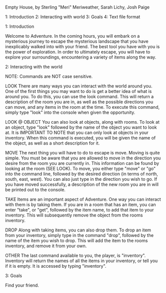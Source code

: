 Empty House, by Sterling "Meri" Meriweather, Sarah Lichy, Josh Paige

1: Introduction
2: Interacting with world
3: Goals
4: Text file format


1: Introduction

Welcome to Adventure. In the coming hours, you will embark on a mysterious journey to escape the mysterious
landscape that you have inexplicably walked into with your friend. The best tool you have with you is the power of exploration.
In order to ultimately escape, you will have to explore your surroundings, encountering a variety of items along
the way. 

2: Interacting with the world

NOTE: Commands are NOT case sensitive.

LOOK
There are many ways you can interact with the world around you. One of the first things you may want to do is 
get a better idea of what is around you. To do this, you can use the look command. This will return a description
of the room you are in, as well as the possible directions you can move, and any items in the room at the time.
To execute this command, simply type "look" into the console when given the opportunity.

LOOK @ OBJECT
You can also look at objects, along with rooms. To look at an object, type "look" followed by the name of the 
object you want to look at. It is IMPORTANT TO NOTE that you can only look at objects in your inventory. When 
this command is executed, you will be given the name of the object, as well as a short description for it. 

MOVE
The next thing you will have to do to escape is move. Moving is quite simple. You must be aware that you are 
allowed to move in the direction you desire from the room you are currently in. This information can be found 
by looking at the room (SEE LOOK). To move, you either type "move" or "go" into the command line, followed by
the desired direction (in terms of north, south, east, west). You can also just type in the direction you wish 
to go. If you have moved successfully, a description of the new room you are in will be printed out to the 
console.

TAKE
Items are an important aspect of Adventure. One way you can interact with them is by taking them. If you are in 
a room that has an item, you can enter "take", or "get", followed by the item name, to add that item to your
inventory. This will subsequently remove the object from the rooms inventory.

DROP
Along with taking items, you can also drop them. To drop an item from your inventory, simply type in the command
"drop", followed by the name of the item you wish to drop. This will add the item to the rooms inventory, and remove
it from your own.

OTHER
The last command available to you, the player, is "inventory". Inventory will return the names 
of all the items in your inventory, or tell you if it is empty. It is accessed by typing "inventory".

3: Goals 

Find your friend.

